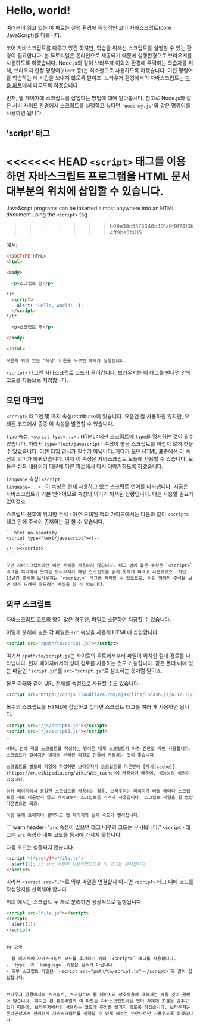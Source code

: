 # Hello, world!

여러분이 읽고 있는 이 파트는 실행 환경에 독립적인 코어 자바스크립트(core JavaScript)를 다룹니다.

코어 자바스크립트를 다루고 있긴 하지만, 학습을 위해선 스크립트를 실행할 수 있는 환경이 필요합니다. 본 튜토리얼은 온라인으로 제공되기 때문에 실행환경으로 브라우저를 사용하도록 하겠습니다. Node.js와 같이 브라우저 이외의 환경에 주력하는 학습자를 위해, 브라우저 한정 명령어(`alert` 등)는 최소한으로 사용하도록 하겠습니다. 이런 명령어를 학습하는 데 시간을 보내지 않도록 말이죠. 브라우저 환경에서의 자바스크립트는 [다음 파트](/ui)에서 다루도록 하겠습니다.

먼저, 웹 페이지에 스크립트를 삽입하는 방법에 대해 알아봅시다. 참고로 Node.js와 같은 서버 사이드 환경에서 스크립트를 실행하고 싶다면 `'node my.js'`와 같은 명령어를 사용하면 됩니다.


## 'script' 태그

<<<<<<< HEAD
`<script>` 태그를 이용하면 자바스크립트 프로그램을 HTML 문서 대부분의 위치에 삽입할 수 있습니다.
=======
JavaScript programs can be inserted almost anywhere into an HTML document using the `<script>` tag.
>>>>>>> b09e38c5573346c401a9f9f7410b4ff9be5f4115

예시:

```html run height=100
<!DOCTYPE HTML>
<html>

<body>

  <p>스크립트 전</p>

*!*
  <script>
    alert( 'Hello, world!' );
  </script>
*/!*

  <p>스크립트 후</p>

</body>

</html>
```

```online
오른쪽 위에 있는 '재생' 버튼을 누르면 예제가 실행됩니다.
```

`<script>` 태그엔 자바스크립트 코드가 들어갑니다. 브라우저는 이 태그를 만나면 안의 코드를 자동으로 처리합니다.


## 모던 마크업

`<script>` 태그엔 몇 가지 속성(attribute)이 있습니다. 요즘엔 잘 사용하진 않지만, 오래된 코드에서 종종 이 속성을 발견할 수 있습니다.

`type` 속성: <code>&lt;script <u>type</u>=...&gt;</code>
 : HTML4에선 스크립트에 `type`을 명시하는 것이 필수였습니다. 따라서 `type="text/javascript"` 속성이 붙은 스크립트를 어렵지 않게 찾을 수 있었습니다. 이젠 타입 명시가 필수가 아닙니다. 게다가 모던 HTML 표준에선 이 속성의 의미가 바뀌었습니다. 이제 이 속성은 자바스크립트 모듈에 사용할 수 있습니다. 모듈은 심화 내용이기 때문에 다른 파트에서 다시 이야기하도록 하겠습니다.

 `language` 속성: <code>&lt;script <u>language</u>=...&gt;</code>
  : 이 속성은 현재 사용하고 있는 스크립트 언어를 나타냅니다. 지금은 자바스크립트가 기본 언어이므로 속성의 의미가 퇴색된 상황입니다. 더는 사용할 필요가 없어졌죠.

스크립트 전후에 위치한 주석
: 아주 오래된 책과 가이드에서는 다음과 같이 `<script>` 태그 안에 주석이 존재하는 걸 볼 수 있습니다.

    ```html no-beautify
    <script type="text/javascript"><!--
        ...
    //--></script>
    ```

    모던 자바스크립트에선 이런 트릭을 사용하지 않습니다. 태그 옆에 붙은 주석은 `<script>` 태그를 처리하지 못하는 브라우저가 해당 스크립트를 읽지 못하게 하려고 사용했었죠. 지난 15년간 출시된 브라우저는 `<script>` 태그를 처리할 수 있으므로, 이런 형태의 주석을 보면 아주 오래된 코드라는 사실을 알 수 있습니다.


## 외부 스크립트

자바스크립트 코드의 양이 많은 경우엔, 파일로 소분하여 저장할 수 있습니다.

이렇게 분해해 놓은 각 파일은 `src` 속성을 사용해 HTML에 삽입합니다.

```html
<script src="/path/to/script.js"></script>
```

여기서 `/path/to/script.js`는 사이트의 루트에서부터 파일이 위치한 절대 경로를 나타냅니다. 현재 페이지에서의 상대 경로를 사용하는 것도 가능합니다. 같은 폴더 내에 있는 파일인 `"script.js"`를 `src="script.js"`로 참조하는 것처럼 말이죠.

물론 아래와 같이 URL 전체를 속성으로 사용할 수도 있습니다.

```html
<script src="https://cdnjs.cloudflare.com/ajax/libs/lodash.js/4.17.11/lodash.js"></script>
```

복수의 스크립트를 HTML에 삽입하고 싶다면 스크립트 태그를 여러 개 사용하면 됩니다.

```html
<script src="/js/script1.js"></script>
<script src="/js/script2.js"></script>
…
```

```smart
HTML 안에 직접 스크립트를 작성하는 방식은 대개 스크립트가 아주 간단할 때만 사용합니다. 스크립트가 길어지면 별개의 분리된 파일로 만들어 저장하는 것이 좋습니다.

스크립트를 별도의 파일에 작성하면 브라우저가 스크립트를 다운받아 [캐시(cache)](https://en.wikipedia.org/wiki/Web_cache)에 저장하기 때문에, 성능상의 이점이 있습니다.

여러 페이지에서 동일한 스크립트를 사용하는 경우, 브라우저는 페이지가 바뀔 때마다 스크립트를 새로 다운받지 않고 캐시로부터 스크립트를 가져와 사용합니다. 스크립트 파일을 한 번만 다운받으면 되죠.

이를 통해 트래픽이 절약되고 웹 페이지의 실제 속도가 빨라집니다.
```

````warn header="`src` 속성이 있으면 태그 내부의 코드는 무시됩니다."
`<script>` 태그는 `src` 속성과 내부 코드를 동시에 가지지 못합니다.

다음 코드는 실행되지 않습니다.

```html
<script *!*src*/!*="file.js">
  alert(1); // src 속성이 사용되었으므로 이 코드는 무시됩니다.
</script>
```

따라서 `<script src="…">`로 외부 파일을 연결할지 아니면 `<script>` 태그 내에 코드를 작성할지를 선택해야 합니다.

위의 예시는 스크립트 두 개로 분리하면 정상적으로 실행됩니다.

```html
<script src="file.js"></script>
<script>
  alert(1);
</script>
```
````

## 요약

- 웹 페이지에 자바스크립트 코드를 추가하기 위해 `<script>` 태그를 사용합니다.
- `type` 과 `language` 속성은 필수가 아닙니다.
- 외부 스크립트 파일은 `<script src="path/to/script.js"></script>`와 같이 삽입합니다.


브라우저 환경에서의 스크립트, 스크립트와 웹 페이지의 상호작용에 대해서는 배울 것이 훨씬 더 많습니다. 하지만 본 튜토리얼의 이 파트는 자바스크립트라는 언어 자체에 초점을 맞추고 있기 때문에, 브라우저에서만 사용하는 코드에 주의를 뺏기지 않도록 하겠습니다. 브라우저는 온라인상에서 편리하게 자바스크립트를 실행할 수 있게 해주는 수단으로만 사용하도록 하겠습니다.
